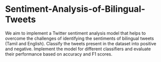 # Sentiment-Analysis-of-Bilingual-Tweets

We aim to implement a Twitter sentiment analysis model that helps to overcome the challenges of identifying the sentiments of bilingual tweets (Tamil and English).
Classify the tweets present in the dataset into positive and negative. Implement the model for different classifiers and evaluate their performance based on accuracy and F1 scores.
